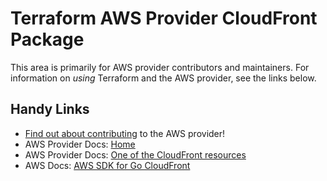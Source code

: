 # Terraform AWS Provider CloudFront Package

This area is primarily for AWS provider contributors and maintainers. For information on _using_ Terraform and the AWS provider, see the links below.

## Handy Links

* [Find out about contributing](https://hashicorp.github.io/terraform-provider-aws/#contribute) to the AWS provider!
* AWS Provider Docs: [Home](https://registry.terraform.io/providers/hashicorp/aws/latest/docs)
* AWS Provider Docs: [One of the CloudFront resources](https://registry.terraform.io/providers/hashicorp/aws/latest/docs/resources/cloudfront_cache_policy)
* AWS Docs: [AWS SDK for Go CloudFront](https://docs.aws.amazon.com/sdk-for-go/api/service/cloudfront/)
